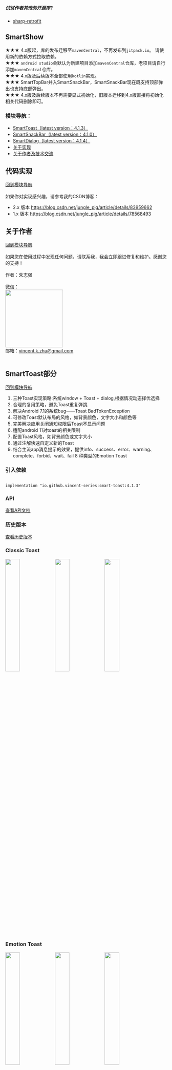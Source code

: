 ##### 试试作者其他的开源库? 
* [sharp-retrofit](https://github.com/vincent-series/sharp-retrofit)
## SmartShow
★★★ 4.x版起，库的发布迁移至`mavenCentral`，不再发布到`jitpack.io`。 请使用新的依赖方式拉取依赖。<br/>
★★★ `android studio`会默认为新建项目添加`mavenCentral`仓库，老项目请自行添加`mavenCentral`仓库。<br/>
★★★ 4.x版及后续版本全部使用`kotlin`实现。<br/>
★★★ SmartTopBar并入SmartSnackBar，SmartSnackBar现在既支持顶部弹出也支持底部弹出。<br/>
★★★ 4.x版及后续版本不再需要显式初始化，旧版本迁移到4.x版直接将初始化相关代码删除即可。
### 模块导航：

* [SmartToast（latest version：4.1.3）](https://github.com/vincent-series/smart-show#smarttoast%E9%83%A8%E5%88%86)
* [SmartSnackBar（latest version：4.1.0）](https://github.com/vincent-series/smart-show#smartsnackbar%E9%83%A8%E5%88%86)
* [SmartDialog（latest version：4.1.4）](https://github.com/vincent-series/smart-show#smartdialog%E9%83%A8%E5%88%86)
* [关于实现](#代码实现)
* [关于作者及技术交流](#关于作者)

## 代码实现

[回到模块导航](#模块导航)<br/><br/>
如果你对实现感兴趣，请参考我的CSDN博客：

* 2.x 版本 https://blog.csdn.net/jungle_pig/article/details/83959662
* 1.x 版本 https://blog.csdn.net/jungle_pig/article/details/78568493<br/>

## 关于作者

[回到模块导航](#模块导航)<br/><br/>
如果您在使用过程中发现任何问题，请联系我，我会立即跟进修复和维护。感谢您的支持！<br/><br/>
作者：朱志强<br/><br/>
微信：<br/>
<img src="https://images.gitee.com/uploads/images/2022/0326/223808_1e7ed200_10660313.jpeg" width="180" height="180"/><br/>
邮箱：vincent.k.zhu@gmail.com<br/><br/>

## SmartToast部分

[回到模块导航](#模块导航)

1. 三种Toast实现策略:系统window + Toast + dialog,根据情况动态择优选择
2. 合理的复用策略，避免Toast重复弹跳
3. 解决Android 7.1的系统bug——Toast BadTokenException
4. 可修改Toast默认布局的风格，如背景颜色，文字大小和颜色等
5. 完美解决应用关闭通知权限后Toast不显示问题
6. 适配android 11对toast的相关限制
7. 配置Toast风格，如背景颜色或文字大小
8. 通过注解快速自定义新的Toast
8. 结合主流app消息提示的效果，提供info、success、error、warning、complete、forbid、wait、fail 8 种类型的Emotion Toast

### 引入依赖

<pre><code>
implementation "io.github.vincent-series:smart-toast:4.1.3"
</code></pre>

### API

[查看API文档](https://github.com/vincent-series/smart-show/tree/master/smart-toast)

### 历史版本
[查看历史版本](https://github.com/vincent-series/smart-show/wiki/SmartToast%E5%8E%86%E5%8F%B2%E7%89%88%E6%9C%AC)

### Classic Toast
<img src="https://images.gitee.com/uploads/images/2022/0326/202943_7d421501_10660313.jpeg" width="30%"/>    <img src="https://images.gitee.com/uploads/images/2022/0326/203654_925de088_10660313.jpeg" width="30%">    <img src="https://images.gitee.com/uploads/images/2022/0326/204003_19eca69c_10660313.jpeg" width="30%"/>

### Emotion Toast
<img src="https://images.gitee.com/uploads/images/2022/0326/204345_9baf83b2_10660313.jpeg" width="30%"/>    <img src="https://images.gitee.com/uploads/images/2022/0326/205052_3b6119bf_10660313.jpeg" width="30%">    <img src="https://images.gitee.com/uploads/images/2022/0326/205201_7cd7163e_10660313.jpeg" width="30%">
<hr/>

<img src="https://images.gitee.com/uploads/images/2022/0326/205226_7fbd0f17_10660313.jpeg" width="30%"/>    <img src="https://images.gitee.com/uploads/images/2022/0326/205303_45649a11_10660313.jpeg" width="30%">    <img src="https://images.gitee.com/uploads/images/2022/0326/214221_46bf3210_10660313.jpeg" width="30%">

## SmartSnackBar部分

[回到模块导航](#模块导航)<br/><br/>
SmartSnackBar基于原生Snackbar进行封装改造，不仅使用上更加简易，而且进行了功能扩展:

1. 支持顶部弹出
2. 支持指定背景颜色
3. 支持修改message、actionLabel的文本风格，如字体大小、粗细、颜色
4. 支持显示icon及指定icon位置

### 引入依赖

<pre><code>
implementation "io.github.vincent-series:smart-snackbar:4.1.0"

//material lib,such as 1.5.0
implementation 'com.google.android.material:material:x.y.z'
</code></pre>

### API

[查看API文档](https://github.com/vincent-series/smart-show/tree/master/smart-snackbar)

### 历史版本

[查看历史版本](https://github.com/vincent-series/smart-show/wiki/SmartSnackBar%E5%8E%86%E5%8F%B2%E7%89%88%E6%9C%AC)

#### bottom snackbar

<img src="https://images.gitee.com/uploads/images/2022/0326/214954_49b611b9_10660313.jpeg" width="30%"/>&nbsp;&nbsp;&nbsp;&nbsp;&nbsp;&nbsp;&nbsp;&nbsp;&nbsp;&nbsp;<img src="https://images.gitee.com/uploads/images/2022/0326/215134_489eb2d9_10660313.jpeg" width="30%"/>
<hr/> 

#### top snackbar
<img src="https://images.gitee.com/uploads/images/2022/0326/215408_897ffe72_10660313.jpeg" width="30%"/>&nbsp;&nbsp;&nbsp;&nbsp;&nbsp;&nbsp;&nbsp;&nbsp;&nbsp;&nbsp;<img src="https://images.gitee.com/uploads/images/2022/0326/215707_6e8ef9fe_10660313.jpeg" width="30%"/>

## SmartDialog部分

[回到模块导航](#模块导航)<br/><br/>

1. 解决因activity、fragment生命周期导致的BadTokenException、NullPointException等问题
2. 通过注解快速自定义Dialog
3. 提供主流APP中使用的message、input、list、loading等对话框<br/>

### 引入依赖

<pre><code>
implementation "io.github.vincent-series:smart-dialog:4.1.4"
</code></pre>

### API文档
[Kotlin User Document](https://github.com/vincent-series/smart-show/wiki/smart-dialog-API-doc-for-Kotlin)<br/>
[Java User Document](https://github.com/vincent-series/smart-show/wiki/smart-dialog-API-doc-for-Java)

### 历史版本
[查看历史版本](https://github.com/vincent-series/smart-show/wiki/SmartDialog%E5%8E%86%E5%8F%B2%E7%89%88%E6%9C%AC)

### 效果图

<img src="https://images.gitee.com/uploads/images/2022/0326/221516_8764c1c9_10660313.jpeg" width="30%"/>    <img src="https://images.gitee.com/uploads/images/2022/0326/221601_14f6ae57_10660313.jpeg" width="30%">    <img src="https://images.gitee.com/uploads/images/2022/0326/221636_67d59b13_10660313.jpeg" width="30%">
<hr/>

<img src="https://images.gitee.com/uploads/images/2022/0326/221835_c61500f8_10660313.jpeg" width="30%"/>    <img src="https://images.gitee.com/uploads/images/2022/0326/221939_6f5d683f_10660313.jpeg" width="30%"/>    <img src="https://images.gitee.com/uploads/images/2022/0326/222033_7c956d43_10660313.jpeg" width="30%">
<hr/>

<img src="https://images.gitee.com/uploads/images/2022/0326/222108_c1998f70_10660313.jpeg" width="30%">    <img src="https://images.gitee.com/uploads/images/2022/0326/222138_2fa6d358_10660313.jpeg" width="30%"/>     <img src="https://images.gitee.com/uploads/images/2022/0326/222313_6802d83e_10660313.jpeg" width="30%">
<hr/>

<img src="https://images.gitee.com/uploads/images/2022/0326/222230_af42b43a_10660313.jpeg" width="30%">    <img src="https://images.gitee.com/uploads/images/2022/0326/222349_6bdaea3c_10660313.jpeg" width="30%"/>



